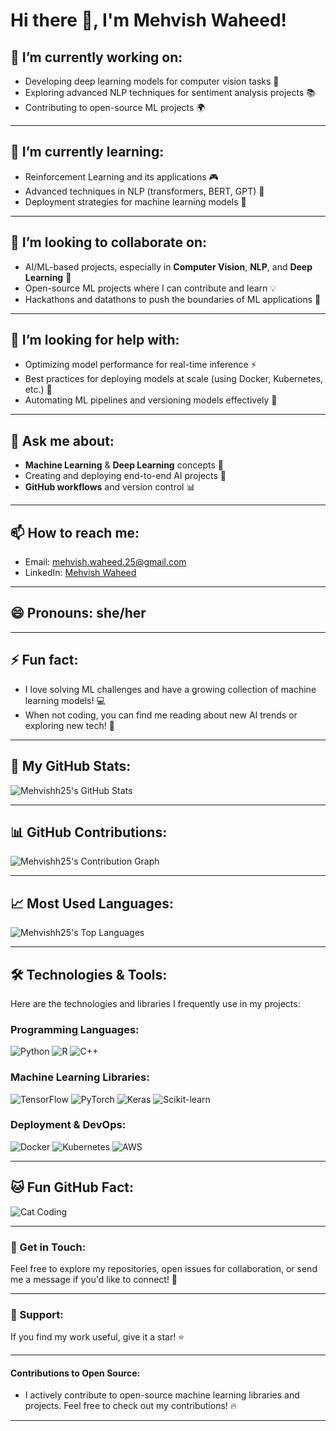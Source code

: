 # Hi there 👋, I'm Mehvish Waheed!

## 🔭 I’m currently working on:
- Developing deep learning models for computer vision tasks 🤖
- Exploring advanced NLP techniques for sentiment analysis projects 📚
- Contributing to open-source ML projects 🌍

---

## 🌱 I’m currently learning:
- Reinforcement Learning and its applications 🎮
- Advanced techniques in NLP (transformers, BERT, GPT) 💬
- Deployment strategies for machine learning models 🚀

---

## 👯 I’m looking to collaborate on:
- AI/ML-based projects, especially in **Computer Vision**, **NLP**, and **Deep Learning** 🤝
- Open-source ML projects where I can contribute and learn 💡
- Hackathons and datathons to push the boundaries of ML applications 🎯

---

## 🤔 I’m looking for help with:
- Optimizing model performance for real-time inference ⚡
- Best practices for deploying models at scale (using Docker, Kubernetes, etc.) 🐳
- Automating ML pipelines and versioning models effectively 🔄

---

## 💬 Ask me about:
- **Machine Learning** & **Deep Learning** concepts 🧠
- Creating and deploying end-to-end AI projects 🚀
- **GitHub workflows** and version control 📊

---

## 📫 How to reach me:
- Email: [mehvish.waheed.25@gmail.com](mailto:mehvish.waheed.25@gmail.com)
- LinkedIn: [Mehvish Waheed](https://www.linkedin.com/in/mehvish-waheed-88b9b5277/)

---

## 😄 Pronouns: she/her

---

## ⚡ Fun fact:
- I love solving ML challenges and have a growing collection of machine learning models! 💻
- When not coding, you can find me reading about new AI trends or exploring new tech! 📖

---

## 🔧 My GitHub Stats:

![Mehvishh25's GitHub Stats](https://github-readme-stats.vercel.app/api?username=Mehvishh25&show_icons=true&count_private=true&hide_title=true&hide=prs&theme=radical)

---

## 📊 GitHub Contributions:

![Mehvishh25's Contribution Graph](https://github-readme-streak-stats.herokuapp.com/?user=Mehvishh25&theme=radical)

---

## 📈 Most Used Languages:

![Mehvishh25's Top Languages](https://github-readme-stats.vercel.app/api/top-langs/?username=Mehvishh25&layout=compact&theme=radical)

---

## 🛠️ Technologies & Tools:

Here are the technologies and libraries I frequently use in my projects:

### Programming Languages:

![Python](https://img.shields.io/badge/Python-3776AB?style=flat&logo=python&logoColor=white) 
![R](https://img.shields.io/badge/R-276DC3?style=flat&logo=r&logoColor=white) 
![C++](https://img.shields.io/badge/C++-00599C?style=flat&logo=c%2B%2B&logoColor=white)

### Machine Learning Libraries:

![TensorFlow](https://img.shields.io/badge/TensorFlow-FF6F00?style=flat&logo=tensorflow&logoColor=white) 
![PyTorch](https://img.shields.io/badge/PyTorch-EE4C2C?style=flat&logo=pytorch&logoColor=white)
![Keras](https://img.shields.io/badge/Keras-D00000?style=flat&logo=keras&logoColor=white) 
![Scikit-learn](https://img.shields.io/badge/scikit--learn-F7931E?style=flat&logo=scikit-learn&logoColor=white)

### Deployment & DevOps:

![Docker](https://img.shields.io/badge/Docker-2496ED?style=flat&logo=docker&logoColor=white) 
![Kubernetes](https://img.shields.io/badge/Kubernetes-326CE5?style=flat&logo=kubernetes&logoColor=white) 
![AWS](https://img.shields.io/badge/AWS-FF9900?style=flat&logo=amazon-aws&logoColor=white)

---

## 🐱 Fun GitHub Fact:

![Cat Coding](https://media.giphy.com/media/3o6Zt0XntnbMm6pcdu/giphy.gif)

---

### 📣 Get in Touch:
Feel free to explore my repositories, open issues for collaboration, or send me a message if you'd like to connect! 🌱

---

### 🌟 Support:
If you find my work useful, give it a star! ⭐

---

#### Contributions to Open Source:

- I actively contribute to open-source machine learning libraries and projects. Feel free to check out my contributions! 🔥

---

